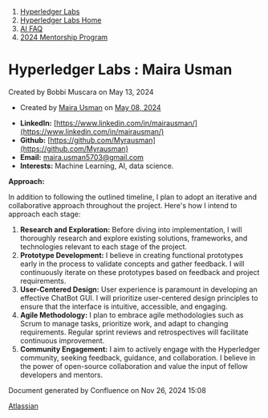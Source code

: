 1. [Hyperledger Labs](index.html)
2. [Hyperledger Labs Home](Hyperledger-Labs-Home_20283400.html)
3. [AI FAQ](AI-FAQ_20290949.html)
4. [2024 Mentorship Program](2024-Mentorship-Program_20291094.html)

# Hyperledger Labs : Maira Usman

Created by Bobbi Muscara on May 13, 2024

- Created by [Maira Usman](https://wiki.hyperledger.org/display/~myrausman) on [May 08, 2024](https://wiki.hyperledger.org/pages/viewpreviousversions.action?pageId=130089107 "Show changes")

<!--THE END-->

- **LinkedIn:** [https://www.linkedin.com/in/mairausman/](https://www.linkedin.com/in/mairausman/)
- **Github:** [https://github.com/Myrausman](https://github.com/Myrausman)
- **Email:** [maira.usman5703@gmail.com](mailto:maira.usman5703@gmail.com)
- **Interests:** Machine Learning, AI, data science.

**Approach:**

In addition to following the outlined timeline, I plan to adopt an iterative and collaborative approach throughout the project. Here's how I intend to approach each stage:

1. **Research and Exploration:** Before diving into implementation, I will thoroughly research and explore existing solutions, frameworks, and technologies relevant to each stage of the project.
2. **Prototype Development:** I believe in creating functional prototypes early in the process to validate concepts and gather feedback. I will continuously iterate on these prototypes based on feedback and project requirements.
3. **User-Centered Design:** User experience is paramount in developing an effective ChatBot GUI. I will prioritize user-centered design principles to ensure that the interface is intuitive, accessible, and engaging.
4. **Agile Methodology:** I plan to embrace agile methodologies such as Scrum to manage tasks, prioritize work, and adapt to changing requirements. Regular sprint reviews and retrospectives will facilitate continuous improvement.
5. **Community Engagement:** I aim to actively engage with the Hyperledger community, seeking feedback, guidance, and collaboration. I believe in the power of open-source collaboration and value the input of fellow developers and mentors.

Document generated by Confluence on Nov 26, 2024 15:08

[Atlassian](http://www.atlassian.com/)

